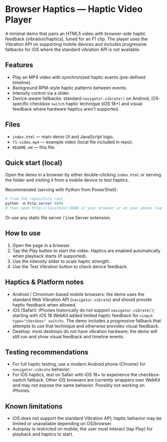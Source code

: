 # Browser Haptics — Haptic Video Player

A minimal demo that pairs an HTML5 video with browser-side haptic feedback (vibration/haptics), tuned for an F1 clip. The player uses the Vibration API on supporting mobile devices and includes progressive fallbacks for iOS where the standard vibration API is not available.

## Features

- Play an MP4 video with synchronized haptic events (pre-defined timeline).
- Background RPM-style haptic patterns between events.
- Intensity control via a slider.
- Device-aware fallbacks: standard `navigator.vibrate()` on Android, iOS-specific checkbox `switch` haptic technique (iOS 18+) and visual feedback where hardware haptics aren't supported.

## Files

- `index.html` — main demo UI and JavaScript logic.
- `f1-video.mp4` — example video (local file included in repo).
- `README.md` — this file.

## Quick start (local)

Open the demo in a browser by either double-clicking `index.html` or serving the folder and visiting it from a mobile device to test haptics.

Recommended (serving with Python from PowerShell):

```powershell
# from the repository root
python -m http.server 8000
# then open http://localhost:8000 in your browser or on your phone (same network)
```

Or use any static file server / Live Server extension.

## How to use

1. Open the page in a browser.
2. Tap the Play button to start the video. Haptics are enabled automatically when playback starts (if supported).
3. Use the intensity slider to scale haptic strength.
4. Use the Test Vibration button to check device feedback.

## Haptics & Platform notes

- Android / Chromium-based mobile browsers: the demo uses the standard Web Vibration API (`navigator.vibrate`) and should provide haptic feedback when allowed.
- iOS (Safari): iPhones historically do not support `navigator.vibrate()`; starting with iOS 18 WebKit added limited haptic feedback for `<input type="checkbox" switch>`. The demo includes a progressive fallback that attempts to use that technique and otherwise provides visual feedback.
- Desktop: most desktops do not have vibration hardware; the demo will still run and show visual feedback and timeline events.

## Testing recommendations

- For full haptic testing, use a modern Android phone (Chrome) for `navigator.vibrate` behavior.
- For iOS haptics, test on Safari with iOS 18+ to experience the checkbox-switch fallback. Other iOS browsers are currently wrappers over WebKit and may not expose the same behavior. Possibly not working on iPhones.

## Known limitations

- iOS does not support the standard Vibration API; haptic behavior may be limited or unavailable depending on OS/browser.
- Autoplay is restricted on mobile; the user must interact (tap Play) for playback and haptics to start.